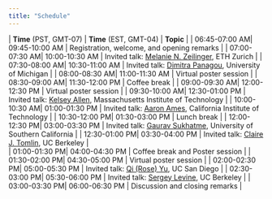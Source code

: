 ```yaml
---
title: "Schedule"
---
```


| **Time** (PST, GMT-07) | **Time** (EST, GMT-04) | **Topic**                                                                                                                                         |
| 06:45-07:00 AM| 09:45-10:00 AM | Registration, welcome, and opening remarks                                                                                                        |
| 07:00-07:30 AM| 10:00-10:30 AM | Invited talk: [Melanie N. Zeilinger](https://mavt.ethz.ch/the-department/people/person-detail.MTQyNzM3.TGlzdC81NTMsLTY5MzYxOTMw.html), ETH Zurich |
| 07:30-08:00 AM| 10:30-11:00 AM | Invited talk: [Dimitra Panagou](http://www-personal.umich.edu/~dpanagou/), University of Michigan                                                 |
| 08:00-08:30 AM| 11:00-11:30 AM | Virtual poster session                                                                                                               |
| 08:30-09:00 AM| 11:30-12:00 PM | Coffee break                                                                                                                                      |
| 09:00-09:30 AM| 12:00-12:30 PM | Virtual poster session                                                                                                                         |
| 09:30-10:00 AM| 12:30-01:00 PM | Invited talk: [Kelsey Allen](https://web.mit.edu/krallen/www/), Massachusetts Institute of Technology                                            |
| 10:00-10:30 AM| 01:00-01:30 PM | Invited talk: [Aaron Ames](http://ames.caltech.edu/), California Institute of Technology                                                          |
| 10:30-12:00 PM| 01:30-03:00 PM | Lunch break                                                                                                                                       |
| 12:00-12:30 PM| 03:00-03:30 PM | Invited talk: [Gaurav Sukhatme](http://robotics.usc.edu/~gaurav/), University of Southern California                                             |
| 12:30-01:00 PM| 03:30-04:00 PM | Invited talk: [Claire J. Tomlin](https://people.eecs.berkeley.edu/~tomlin/), UC Berkeley                                             |  
| 01:00-01:30 PM| 04:00-04:30 PM | Coffee break and Poster session                                                                                                                   |
| 01:30-02:00 PM| 04:30-05:00 PM | Virtual poster session                                                                                                                     |
| 02:00-02:30 PM| 05:00-05:30 PM | Invited talk: [Qi (Rose) Yu](http://roseyu.com/),  UC San Diego                                                                                  |
| 02:30-03:00 PM| 05:30-06:00 PM | Invited talk: [Sergey Levine](https://people.eecs.berkeley.edu/~svlevine/), UC Berkeley                                                           |
| 03:00-03:30 PM| 06:00-06:30 PM | Discussion and closing remarks                                                                                                              |

